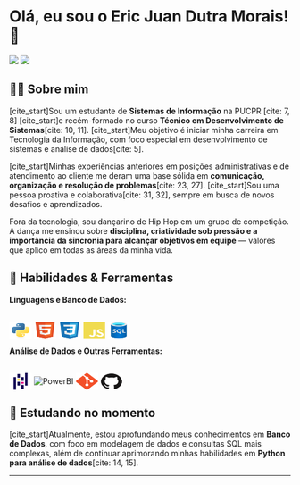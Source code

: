 # Olá, eu sou o Eric Juan Dutra Morais! 👋

<a href="https://linkedin.com/in/ericjuandm" target="_blank"><img src="https://img.shields.io/badge/-LinkedIn-%230077B5?style=for-the-badge&logo=linkedin&logoColor=white" target="_blank"></a>
<a href="mailto:ericjuandm@gmail.com"><img src="https://img.shields.io/badge/Gmail-D14836?style=for-the-badge&logo=gmail&logoColor=white" target="_blank"></a>

## 👨‍💻 Sobre mim

[cite_start]Sou um estudante de **Sistemas de Informação** na PUCPR [cite: 7, 8] [cite_start]e recém-formado no curso **Técnico em Desenvolvimento de Sistemas**[cite: 10, 11]. [cite_start]Meu objetivo é iniciar minha carreira em Tecnologia da Informação, com foco especial em desenvolvimento de sistemas e análise de dados[cite: 5].

[cite_start]Minhas experiências anteriores em posições administrativas e de atendimento ao cliente me deram uma base sólida em **comunicação, organização e resolução de problemas**[cite: 23, 27]. [cite_start]Sou uma pessoa proativa e colaborativa[cite: 31, 32], sempre em busca de novos desafios e aprendizados.

Fora da tecnologia, sou dançarino de Hip Hop em um grupo de competição. A dança me ensinou sobre **disciplina, criatividade sob pressão e a importância da sincronia para alcançar objetivos em equipe** — valores que aplico em todas as áreas da minha vida.

## 🚀 Habilidades & Ferramentas

**Linguagens e Banco de Dados:**
<div style="display: inline_block"><br>
  <img align="center" alt="Python" height="30" width="40" src="https://raw.githubusercontent.com/devicons/devicon/master/icons/python/python-original.svg">
  <img align="center" alt="HTML" height="30" width="40" src="https://raw.githubusercontent.com/devicons/devicon/master/icons/html5/html5-original.svg">
  <img align="center" alt="CSS" height="30" width="40" src="https://raw.githubusercontent.com/devicons/devicon/master/icons/css3/css3-original.svg">
  <img align="center" alt="Js" height="30" width="40" src="https://raw.githubusercontent.com/devicons/devicon/master/icons/javascript/javascript-plain.svg">
  <img align="center" alt="SQL" height="30" width="40" src="https://raw.githubusercontent.com/devicons/devicon/master/icons/azuresqldatabase/azuresqldatabase-original.svg">
</div>

**Análise de Dados e Outras Ferramentas:**
<div style="display: inline_block"><br>
  <img align="center" alt="Pandas" height="30" width="40" src="https://raw.githubusercontent.com/devicons/devicon/master/icons/pandas/pandas-original.svg">
  <img align="center" alt="PowerBI" height="30" width="40" src="https://cdn.simpleicons.org/powerbi/F2C811](https://upload.wikimedia.org/wikipedia/commons/thumb/c/cf/New_Power_BI_Logo.svg/1200px-New_Power_BI_Logo.svg.png)">
  <img align="center" alt="Git" height="30" width="40" src="https://raw.githubusercontent.com/devicons/devicon/master/icons/git/git-original.svg">
  <img align="center" alt="GitHub" height="30" width="40" src="https://raw.githubusercontent.com/devicons/devicon/master/icons/github/github-original.svg">
</div>

## 🌱 Estudando no momento

[cite_start]Atualmente, estou aprofundando meus conhecimentos em **Banco de Dados**, com foco em modelagem de dados e consultas SQL mais complexas, além de continuar aprimorando minhas habilidades em **Python para análise de dados**[cite: 14, 15].

---

